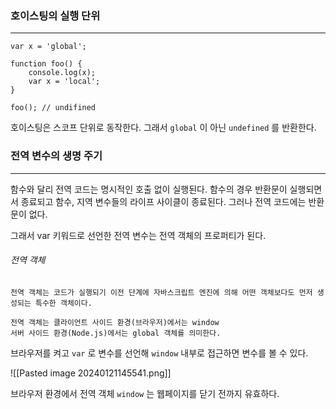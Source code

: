 
### 호이스팅의 실행 단위
---

```
var x = 'global';

function foo() {
    console.log(x);
    var x = 'local';
}

foo(); // undifined
```

호이스팅은 스코프 단위로 동작한다. 그래서 `global` 이 아닌 `undefined` 를 반환한다.


### 전역 변수의 생명 주기
---
함수와 달리 전역 코드는 명시적인 호출 없이 실행된다. 함수의 경우 반환문이 실행되면서 종료되고 함수, 지역 변수들의 라이프 사이클이 종료된다. 그러나 전역 코드에는 반환문이 없다.

그래서 var 키워드로 선언한 전역 변수는 전역 객체의 프로퍼티가 된다.

###### 전역 객체

```
전역 객체는 코드가 실행되기 이전 단계에 자바스크립트 엔진에 의해 어떤 객체보다도 먼저 생성되는 특수한 객체이다. 

전역 객체는 클라이언트 사이드 환경(브라우저)에서는 window
서버 사이드 환경(Node.js)에서는 global 객체를 의미한다.
```

브라우저를 켜고 `var` 로 변수를 선언해 `window` 내부로 접근하면 변수를 볼 수 있다.

![[Pasted image 20240121145541.png]]

브라우저 환경에서 전역 객체 `window` 는 웹페이지를 닫기 전까지 유효하다.